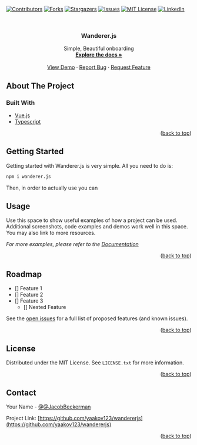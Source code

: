 <div id="top"></div>

[![Contributors][contributors-shield]][contributors-url]
[![Forks][forks-shield]][forks-url]
[![Stargazers][stars-shield]][stars-url]
[![Issues][issues-shield]][issues-url]
[![MIT License][license-shield]][license-url]
[![LinkedIn][linkedin-shield]][linkedin-url]

<!-- PROJECT LOGO -->
<br />
<div align="center">

<h3 align="center">Wanderer.js</h3>

  <p align="center">
    Simple, Beautiful onboarding
    <br />
    <a href="https://github.com/yaakov123/wandererjs"><strong>Explore the docs »</strong></a>
    <br />
    <br />
    <a href="https://github.com/yaakov123/wandererjs">View Demo</a>
    ·
    <a href="https://github.com/yaakov123/wandererjs/issues">Report Bug</a>
    ·
    <a href="https://github.com/yaakov123/wandererjs/issues">Request Feature</a>
  </p>
</div>

<!-- ABOUT THE PROJECT -->

## About The Project

### Built With

- [Vue.js](https://vuejs.org/)
- [Typescript](https://www.typescriptlang.org/)

<p align="right">(<a href="#top">back to top</a>)</p>

<!-- GETTING STARTED -->

## Getting Started

Getting started with Wanderer.js is very simple. All you need to do is:

```sh
npm i wanderer.js
```

Then, in order to actually use you can

## Usage

Use this space to show useful examples of how a project can be used. Additional screenshots, code examples and demos work well in this space. You may also link to more resources.

_For more examples, please refer to the [Documentation](https://example.com)_

<p align="right">(<a href="#top">back to top</a>)</p>

<!-- ROADMAP -->

## Roadmap

- [] Feature 1
- [] Feature 2
- [] Feature 3
  - [] Nested Feature

See the [open issues](https://github.com/yaakov123/wandererjs/issues) for a full list of proposed features (and known issues).

<p align="right">(<a href="#top">back to top</a>)</p>

## License

Distributed under the MIT License. See `LICENSE.txt` for more information.

<p align="right">(<a href="#top">back to top</a>)</p>

<!-- CONTACT -->

## Contact

Your Name - [@@JacobBeckerman](https://twitter.com/@JacobBeckerman)

Project Link: [https://github.com/yaakov123/wandererjs](https://github.com/yaakov123/wandererjs)

<p align="right">(<a href="#top">back to top</a>)</p>

<!-- ACKNOWLEDGMENTS -->

[contributors-shield]: https://img.shields.io/github/contributors/yaakov123/wandererjs.svg?style=for-the-badge
[contributors-url]: https://github.com/yaakov123/wandererjs/graphs/contributors
[forks-shield]: https://img.shields.io/github/forks/yaakov123/wandererjs.svg?style=for-the-badge
[forks-url]: https://github.com/yaakov123/wandererjs/network/members
[stars-shield]: https://img.shields.io/github/stars/yaakov123/wandererjs.svg?style=for-the-badge
[stars-url]: https://github.com/yaakov123/wandererjs/stargazers
[issues-shield]: https://img.shields.io/github/issues/yaakov123/wandererjs.svg?style=for-the-badge
[issues-url]: https://github.com/yaakov123/wandererjs/issues
[license-shield]: https://img.shields.io/github/license/yaakov123/wandererjs.svg?style=for-the-badge
[license-url]: https://github.com/yaakov123/wandererjs/blob/master/LICENSE.txt
[linkedin-shield]: https://img.shields.io/badge/-LinkedIn-black.svg?style=for-the-badge&logo=linkedin&colorB=555
[linkedin-url]: https://linkedin.com/in/yaakov-beckerman-85722a141
[product-screenshot]: images/screenshot.png
